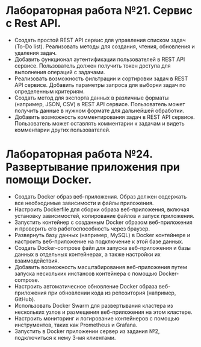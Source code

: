 # Лабораторная работа №21. Сервис с Rest API.
* Создать простой REST API сервис для управления списком задач (To-Do list). Реализовать методы для создания, чтения, обновления и удаления задач.
* Добавить функционал аутентификации пользователей в REST API сервисе. Пользователь должен получить токен доступа для выполнения операций с задачами.
* Реализовать возможность фильтрации и сортировки задач в REST API сервисе. Добавить параметры запроса для выборки задач по определенным критериям.
* Создать метод для экспорта данных в различные форматы (например, JSON, CSV) в REST API сервисе. Пользователь может получить данные в нужном формате для дальнейшей обработки.
* Добавить возможность комментирования задач в REST API сервисе. Пользователь может оставлять комментарии к задачам и видеть комментарии других пользователей.

# Лабораторная работа №24. Развертывание приложения при помощи Docker.
* Создать Docker образ веб-приложения. Образ должен содержать все необходимые зависимости и файлы приложения.
* Настроить Dockerfile для сборки образа веб-приложения, включая установку зависимостей, копирование файлов и запуск приложения.
* Запустить контейнер с созданным Docker образом веб-приложения и проверить его работоспособность через браузер.
* Развернуть базу данных (например, MySQL) в Docker контейнере и настроить веб-приложение на подключение к этой базе данных.
* Создать Docker-compose файл для запуска веб-приложения и базы данных в отдельных контейнерах, а также настройки их взаимодействия.
* Добавить возможность масштабирования веб-приложения путем запуска нескольких инстансов контейнера с помощью Docker-compose.
* Настроить автоматичесное обновление Docker образа веб-приложения при обновлении кода из репозитория (например, GitHub).
* Использовать Docker Swarm для развертывания кластера из нескольких узлов и размещения веб-приложения на этом кластере.
* Настроить мониторинг и логирование контейнеров с помощью инструментов, таких как Prometheus и Grafana.
* Запустить в Docker приложении сервер из задания №2, подключиться к нему 3-мя клиентами.
